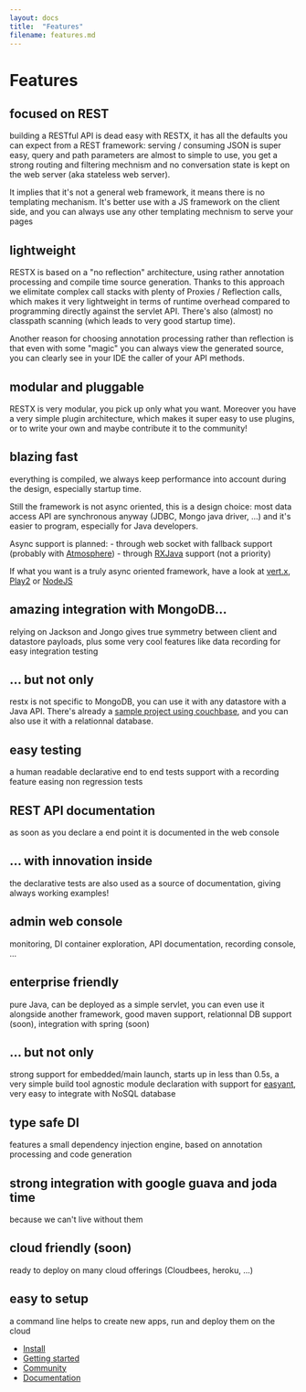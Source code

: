 ```yaml
---
layout: docs
title:  "Features"
filename: features.md
---
```

# Features

## focused on REST

   building a RESTful API is dead easy with RESTX, it has all the defaults you can expect from a REST framework: serving / consuming JSON is super easy, query and path parameters are almost to simple to use, you get a strong routing and filtering mechnism and no conversation state is kept on the web server (aka stateless web server). 

   It implies that it's not a general web framework, it means there is no templating mechanism. It's better use with a JS framework on the client side, and you can always use any other templating mechnism to serve your pages

## lightweight

  RESTX is based on a "no reflection" architecture, using rather annotation processing and compile time source generation. Thanks to this approach we elimitate complex call stacks with plenty of Proxies / Reflection calls, which makes it very lightweight in terms of runtime overhead compared to programming directly against the servlet API. There's also (almost) no classpath scanning (which leads to very good startup time). 

  Another reason for choosing annotation processing rather than reflection is that even with some "magic" you can always view the generated source, you can clearly see in your IDE the caller of your API methods.

## modular and pluggable

  RESTX is very modular, you pick up only what you want. Moreover you have a very simple plugin architecture, which makes it super easy to use plugins, or to write your own and maybe contribute it to the community!

## blazing fast

   everything is compiled, we always keep performance into account during the design, especially startup time.

   Still the framework is not async oriented, this is a design choice: most data access API are synchronous anyway (JDBC, Mongo java driver, ...) and it's easier to program, especially for Java developers.

   Async support is planned:
     - through web socket with fallback support (probably with [Atmosphere](http://async-io.org/))
     - through [RXJava](https://github.com/Netflix/RxJava) support (not a priority)

   If what you want is a truly async oriented framework, have a look at [vert.x](http://vertx.io), [Play2](http://www.playframework.com/) or [NodeJS](http://nodejs.org)

## amazing integration with MongoDB...

   relying on Jackson and Jongo gives true symmetry between client and datastore payloads, plus some very cool features like data recording for easy integration testing 

## ... but not only

   restx is not specific to MongoDB, you can use it with any datastore with a Java API. There's already a [sample project using couchbase](https://github.com/restx/restx/tree/master/restx-samples/restx-samples-beersample), and you can also use it with a relationnal database.

## easy testing

   a human readable declarative end to end tests support with a recording feature easing non regression tests

## REST API documentation

   as soon as you declare a end point it is documented in the web console

## ... with innovation inside

   the declarative tests are also used as a source of documentation, giving always working examples!

## admin web console

   monitoring, DI container exploration, API documentation, recording console, ...

## enterprise friendly

   pure Java, can be deployed as a simple servlet, you can even use it alongside another framework, good maven support, relationnal DB support (soon), integration with spring (soon)

## ... but not only

   strong support for embedded/main launch, starts up in less than 0.5s, a very simple build tool agnostic module declaration with support for [easyant](http://ant.apache.org/easyant/), very easy to integrate with NoSQL database

## type safe DI

   features a small dependency injection engine, based on annotation processing and code generation

## strong integration with google guava and joda time

   because we can't live without them

## cloud friendly (soon)

   ready to deploy on many cloud offerings (Cloudbees, heroku, ...)

## easy to setup

   a command line helps to create new apps, run and deploy them on the cloud
	 
<div class="go-next">
<ul>
	<li><a href="install.html"><i class="icon-cloud-download"> </i> Install</a></li>
	<li><a href="getting-started.html"><i class="icon-play"> </i> Getting started</a></li>
	<li><a href="/community/"><i class="icon-beer"> </i> Community</a></li>
	<li><a href="/docs/"><i class="icon-book"> </i> Documentation</a></li>
</ul>	
</div>
	 